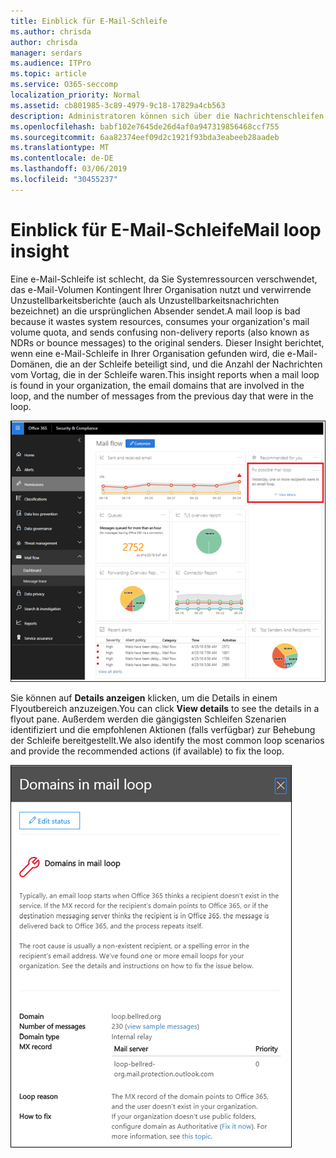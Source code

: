 ```yaml
---
title: Einblick für E-Mail-Schleife
ms.author: chrisda
author: chrisda
manager: serdars
ms.audience: ITPro
ms.topic: article
ms.service: O365-seccomp
localization_priority: Normal
ms.assetid: cb801985-3c89-4979-9c18-17829a4cb563
description: Administratoren können sich über die Nachrichtenschleifen Einblicke im Nachrichtenfluss-Dashboard im Office 365 Security & Compliance Center informieren.
ms.openlocfilehash: babf102e7645de26d4af0a947319856468ccf755
ms.sourcegitcommit: 6aa82374eef09d2c1921f93bda3eabeeb28aadeb
ms.translationtype: MT
ms.contentlocale: de-DE
ms.lasthandoff: 03/06/2019
ms.locfileid: "30455237"
---
```

# <a name="mail-loop-insight"></a><span data-ttu-id="43d22-103">Einblick für E-Mail-Schleife</span><span class="sxs-lookup"><span data-stu-id="43d22-103">Mail loop insight</span></span>

<span data-ttu-id="43d22-104">Eine e-Mail-Schleife ist schlecht, da Sie Systemressourcen verschwendet, das e-Mail-Volumen Kontingent Ihrer Organisation nutzt und verwirrende Unzustellbarkeitsberichte (auch als Unzustellbarkeitsnachrichten bezeichnet) an die ursprünglichen Absender sendet.</span><span class="sxs-lookup"><span data-stu-id="43d22-104">A mail loop is bad because it wastes system resources, consumes your organization's mail volume quota, and sends confusing non-delivery reports (also known as NDRs or bounce messages) to the original senders.</span></span> <span data-ttu-id="43d22-105">Dieser Insight berichtet, wenn eine e-Mail-Schleife in Ihrer Organisation gefunden wird, die e-Mail-Domänen, die an der Schleife beteiligt sind, und die Anzahl der Nachrichten vom Vortag, die in der Schleife waren.</span><span class="sxs-lookup"><span data-stu-id="43d22-105">This insight reports when a mail loop is found in your organization, the email domains that are involved in the loop, and the number of messages from the previous day that were in the loop.</span></span>

![Eine e-Mail-Loop-Einblicke im Nachrichtenfluss-Dashboard im Office 365 Security & Compliance Center](media/c3f707cb-4c89-4e88-989c-81ce1d1d6b99.png)

<span data-ttu-id="43d22-107">Sie können auf **Details anzeigen** klicken, um die Details in einem Flyoutbereich anzuzeigen.</span><span class="sxs-lookup"><span data-stu-id="43d22-107">You can click **View details** to see the details in a flyout pane.</span></span> <span data-ttu-id="43d22-108">Außerdem werden die gängigsten Schleifen Szenarien identifiziert und die empfohlenen Aktionen (falls verfügbar) zur Behebung der Schleife bereitgestellt.</span><span class="sxs-lookup"><span data-stu-id="43d22-108">We also identify the most common loop scenarios and provide the recommended actions (if available) to fix the loop.</span></span>

![Flyout-Bereich nach dem Klicken auf Details anzeigen in einer mal-Loop-Einsicht im Nachrichtenübermittlungs-Dashboard](media/f7e21300-c62f-41ec-853f-4a2775cd8aa7.png)
